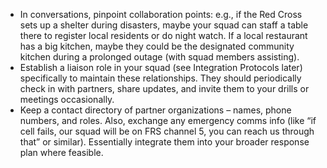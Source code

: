 - In conversations, pinpoint collaboration points: e.g., if the Red Cross sets up a shelter during disasters, maybe your squad can staff a table there to register local residents or do night watch. If a local restaurant has a big kitchen, maybe they could be the designated community kitchen during a prolonged outage (with squad members assisting).  
- Establish a liaison role in your squad (see Integration Protocols later) specifically to maintain these relationships. They should periodically check in with partners, share updates, and invite them to your drills or meetings occasionally.  
- Keep a contact directory of partner organizations – names, phone numbers, and roles. Also, exchange any emergency comms info (like “if cell fails, our squad will be on FRS channel 5, you can reach us through that” or similar). Essentially integrate them into your broader response plan where feasible.